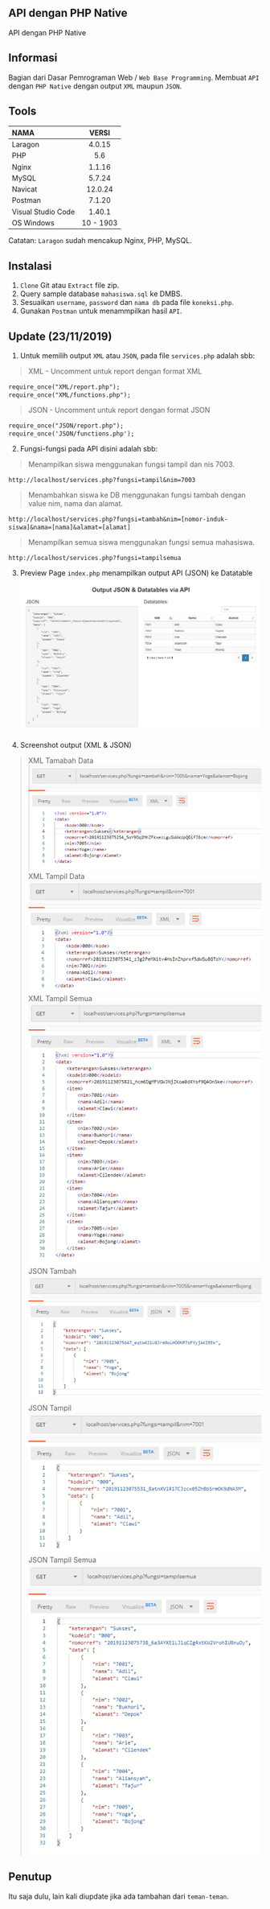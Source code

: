 ## API dengan PHP Native
API dengan PHP Native 

## Informasi
Bagian dari Dasar Pemrograman Web / `Web Base Programming`.
Membuat `API` dengan `PHP Native` dengan output `XML` maupun `JSON`.

## Tools
| NAMA | VERSI |
| :--- | :---: | 
| Laragon | 4.0.15 |
| PHP | 5.6 |
| Nginx | 1.1.16 |
| MySQL | 5.7.24 |
| Navicat | 12.0.24 |
| Postman | 7.1.20 |
| Visual Studio Code | 1.40.1 |
| OS Windows | 10 - 1903 |

Catatan: `Laragon` sudah mencakup Nginx, PHP, MySQL.

## Instalasi
1. `Clone` Git atau `Extract` file zip.
2. Query sample database `mahasiswa.sql` ke DMBS. 
3. Sesuaikan `username`, `password` dan `nama db` pada file `koneksi.php`.
3. Gunakan `Postman` untuk menammpilkan hasil `API`.

## Update (23/11/2019)
1. Untuk memilih output `XML` atau `JSON`, pada file `services.php` adalah sbb:
> XML - Uncomment untuk report dengan format XML
```
require_once("XML/report.php");
require_once("XML/functions.php");
```

> JSON - Uncomment untuk report dengan format JSON
```
require_once("JSON/report.php");
require_once('JSON/functions.php');
```
2. Fungsi-fungsi pada API disini adalah sbb:
> Menampilkan siswa menggunakan fungsi tampil dan nis 7003.
```
http://localhost/services.php?fungsi=tampil&nim=7003
```
> Menambahkan siswa ke DB menggunakan fungsi tambah dengan value nim, nama dan alamat.
```
http://localhost/services.php?fungsi=tambah&nim=[nomor-induk-siswa]&nama=[nama]&alamat=[alamat]
```
> Menampilkan semua siswa menggunakan fungsi semua mahasiswa.
```
http://localhost/services.php?fungsi=tampilsemua
```
3. Preview Page `index.php` menampilkan output API (JSON) ke Datatable
![Preview Index Page - JSON](https://github.com/antoniusarie/api-stikom/blob/master/screenshots/JSON-DatatablesView.png)

4. Screenshot output (XML & JSON) 
> XML Tamabah Data
![Fungsi Tampil Semua - JSON](https://github.com/antoniusarie/api-stikom/blob/master/screenshots/XML-TambahData.png)
> XML Tampil Data
![Fungsi Tampil Semua - JSON](https://github.com/antoniusarie/api-stikom/blob/master/screenshots/XML-TampilData.png)
> XML Tampil Semua
![Fungsi Tampil Semua - JSON](https://github.com/antoniusarie/api-stikom/blob/master/screenshots/XML-TampilSemua.png)
> JSON Tambah
![Fungsi Tambah - JSON](https://github.com/antoniusarie/api-stikom/blob/master/screenshots/JSON-TambahData.png)
> JSON Tampil
![Fungsi Tampil - JSON](https://github.com/antoniusarie/api-stikom/blob/master/screenshots/JSON-TampilData.png)
> JSON Tampil Semua
![Fungsi Tampil Semua - JSON](https://github.com/antoniusarie/api-stikom/blob/master/screenshots/JSON-TampilSemua.png)

## Penutup
Itu saja dulu, lain kali diupdate jika ada tambahan dari `teman-teman`.

